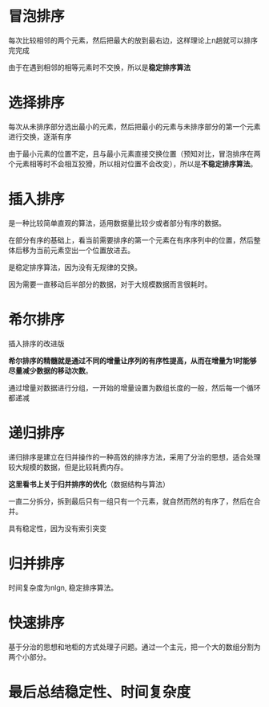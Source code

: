 # 冒泡排序

每次比较相邻的两个元素，然后把最大的放到最右边，这样理论上n趟就可以排序完完成

由于在遇到相邻的相等元素时不交换，所以是**稳定排序算法**

# 选择排序

每次从未排序部分选出最小的元素，然后把最小的元素与未排序部分的第一个元素进行交换，逐渐有序

由于最小元素的位置不定，且与最小元素直接交换位置（预知对比，冒泡排序在两个元素相等时不会相互狡猾，所以相对位置不会改变），所以是**不稳定排序算法**。

# 插入排序

是一种比较简单直观的算法，适用数据量比较少或者部分有序的数据。

在部分有序的基础上，看当前需要排序的第一个元素在有序序列中的位置，然后整体后移为当前元素空出一个位置放进去。

是稳定排序算法，因为没有无规律的交换。

因为需要一直移动后半部分的数据，对于大规模数据而言很耗时。

# 希尔排序

插入排序的改进版

**希尔排序的精髓就是通过不同的增量让序列的有序性提高，从而在增量为1时能够尽量减少数据的移动次数**。

通过增量对数据进行分组，一开始的增量设置为数组长度的一般，然后每一个循环都递减

# 递归排序

递归排序是建立在归并操作的一种高效的排序方法，采用了分治的思想，适合处理较大规模的数据，但是比较耗费内存。

**这里看书上关于归并排序的优化**（数据结构与算法）

一直二分拆分，拆到最后只有一组只有一个元素，就自然而然的有序了，然后在合并。

具有稳定性，因为没有索引突变

# 归并排序

时间复杂度为nlgn, 稳定排序算法。

# 快速排序

基于分治的思想和地柜的方式处理子问题。通过一个主元，把一个大的数组分割为两个小部分。

# 最后总结稳定性、时间复杂度

